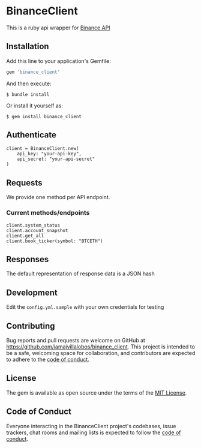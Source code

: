 # BinanceClient

This is a ruby api wrapper for [Binance API](https://binance-docs.github.io/apidocs/spot/en/#change-log)

## Installation

Add this line to your application's Gemfile:

```ruby
gem 'binance_client'
```

And then execute:

    $ bundle install

Or install it yourself as:

    $ gem install binance_client

## Authenticate
```
client = BinanceClient.new(
    api_key: "your-api-key",
    api_secret: "your-api-secret"
)
```

## Requests
We provide one method per API endpoint.

### Current methods/endpoints

```
client.system_status
client.account_snapshot
client.get_all
client.book_ticker(symbol: "BTCETH")
```

## Responses
The default representation of response data is a JSON hash


## Development
Edit the `config.yml.sample` with your own credentials for testing

## Contributing

Bug reports and pull requests are welcome on GitHub at https://github.com/iamajvillalobos/binance_client. This project is intended to be a safe, welcoming space for collaboration, and contributors are expected to adhere to the [code of conduct](https://github.com/iamajvillalobos/binance_client/blob/master/CODE_OF_CONDUCT.md).


## License

The gem is available as open source under the terms of the [MIT License](https://opensource.org/licenses/MIT).

## Code of Conduct

Everyone interacting in the BinanceClient project's codebases, issue trackers, chat rooms and mailing lists is expected to follow the [code of conduct](https://github.com/iamajvillalobos/binance_client/blob/master/CODE_OF_CONDUCT.md).
